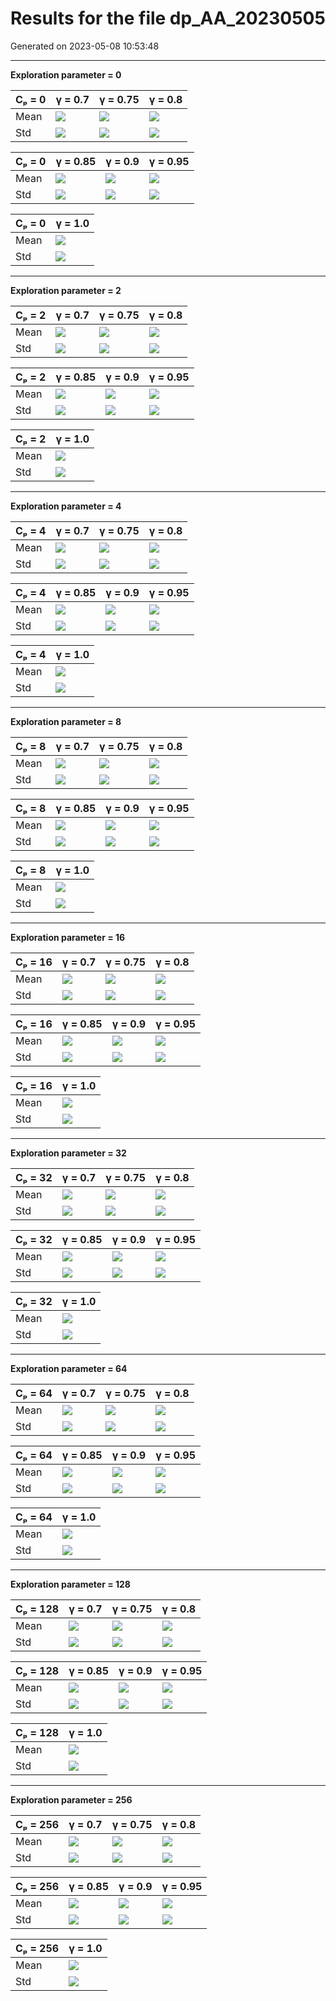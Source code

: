 # Results for the file dp_AA_20230505 

Generated on 2023-05-08 10:53:48

---

**Exploration parameter = 0**

| Cₚ = 0 | γ = 0.7 | γ = 0.75 | γ = 0.8 | 
| --- | --- | --- | --- | 
| Mean | ![](fig/dp_K/mean_g_0.7_cp_0.png) | ![](fig/dp_K/mean_g_0.75_cp_0.png) | ![](fig/dp_K/mean_g_0.8_cp_0.png) | 
| Std | ![](fig/dp_K/std_g_0.7_cp_0.png) | ![](fig/dp_K/std_g_0.75_cp_0.png) | ![](fig/dp_K/std_g_0.8_cp_0.png) | 

| Cₚ = 0 | γ = 0.85 | γ = 0.9 | γ = 0.95 | 
| --- | --- | --- | --- | 
| Mean | ![](fig/dp_K/mean_g_0.85_cp_0.png) | ![](fig/dp_K/mean_g_0.9_cp_0.png) | ![](fig/dp_K/mean_g_0.95_cp_0.png) | 
| Std | ![](fig/dp_K/std_g_0.85_cp_0.png) | ![](fig/dp_K/std_g_0.9_cp_0.png) | ![](fig/dp_K/std_g_0.95_cp_0.png) | 

| Cₚ = 0 | γ = 1.0 | 
| --- | --- | 
| Mean | ![](fig/dp_K/mean_g_1.0_cp_0.png) | 
| Std | ![](fig/dp_K/std_g_1.0_cp_0.png) | 

---

**Exploration parameter = 2**

| Cₚ = 2 | γ = 0.7 | γ = 0.75 | γ = 0.8 | 
| --- | --- | --- | --- | 
| Mean | ![](fig/dp_K/mean_g_0.7_cp_2.png) | ![](fig/dp_K/mean_g_0.75_cp_2.png) | ![](fig/dp_K/mean_g_0.8_cp_2.png) | 
| Std | ![](fig/dp_K/std_g_0.7_cp_2.png) | ![](fig/dp_K/std_g_0.75_cp_2.png) | ![](fig/dp_K/std_g_0.8_cp_2.png) | 

| Cₚ = 2 | γ = 0.85 | γ = 0.9 | γ = 0.95 | 
| --- | --- | --- | --- | 
| Mean | ![](fig/dp_K/mean_g_0.85_cp_2.png) | ![](fig/dp_K/mean_g_0.9_cp_2.png) | ![](fig/dp_K/mean_g_0.95_cp_2.png) | 
| Std | ![](fig/dp_K/std_g_0.85_cp_2.png) | ![](fig/dp_K/std_g_0.9_cp_2.png) | ![](fig/dp_K/std_g_0.95_cp_2.png) | 

| Cₚ = 2 | γ = 1.0 | 
| --- | --- | 
| Mean | ![](fig/dp_K/mean_g_1.0_cp_2.png) | 
| Std | ![](fig/dp_K/std_g_1.0_cp_2.png) | 

---

**Exploration parameter = 4**

| Cₚ = 4 | γ = 0.7 | γ = 0.75 | γ = 0.8 | 
| --- | --- | --- | --- | 
| Mean | ![](fig/dp_K/mean_g_0.7_cp_4.png) | ![](fig/dp_K/mean_g_0.75_cp_4.png) | ![](fig/dp_K/mean_g_0.8_cp_4.png) | 
| Std | ![](fig/dp_K/std_g_0.7_cp_4.png) | ![](fig/dp_K/std_g_0.75_cp_4.png) | ![](fig/dp_K/std_g_0.8_cp_4.png) | 

| Cₚ = 4 | γ = 0.85 | γ = 0.9 | γ = 0.95 | 
| --- | --- | --- | --- | 
| Mean | ![](fig/dp_K/mean_g_0.85_cp_4.png) | ![](fig/dp_K/mean_g_0.9_cp_4.png) | ![](fig/dp_K/mean_g_0.95_cp_4.png) | 
| Std | ![](fig/dp_K/std_g_0.85_cp_4.png) | ![](fig/dp_K/std_g_0.9_cp_4.png) | ![](fig/dp_K/std_g_0.95_cp_4.png) | 

| Cₚ = 4 | γ = 1.0 | 
| --- | --- | 
| Mean | ![](fig/dp_K/mean_g_1.0_cp_4.png) | 
| Std | ![](fig/dp_K/std_g_1.0_cp_4.png) | 

---

**Exploration parameter = 8**

| Cₚ = 8 | γ = 0.7 | γ = 0.75 | γ = 0.8 | 
| --- | --- | --- | --- | 
| Mean | ![](fig/dp_K/mean_g_0.7_cp_8.png) | ![](fig/dp_K/mean_g_0.75_cp_8.png) | ![](fig/dp_K/mean_g_0.8_cp_8.png) | 
| Std | ![](fig/dp_K/std_g_0.7_cp_8.png) | ![](fig/dp_K/std_g_0.75_cp_8.png) | ![](fig/dp_K/std_g_0.8_cp_8.png) | 

| Cₚ = 8 | γ = 0.85 | γ = 0.9 | γ = 0.95 | 
| --- | --- | --- | --- | 
| Mean | ![](fig/dp_K/mean_g_0.85_cp_8.png) | ![](fig/dp_K/mean_g_0.9_cp_8.png) | ![](fig/dp_K/mean_g_0.95_cp_8.png) | 
| Std | ![](fig/dp_K/std_g_0.85_cp_8.png) | ![](fig/dp_K/std_g_0.9_cp_8.png) | ![](fig/dp_K/std_g_0.95_cp_8.png) | 

| Cₚ = 8 | γ = 1.0 | 
| --- | --- | 
| Mean | ![](fig/dp_K/mean_g_1.0_cp_8.png) | 
| Std | ![](fig/dp_K/std_g_1.0_cp_8.png) | 

---

**Exploration parameter = 16**

| Cₚ = 16 | γ = 0.7 | γ = 0.75 | γ = 0.8 | 
| --- | --- | --- | --- | 
| Mean | ![](fig/dp_K/mean_g_0.7_cp_16.png) | ![](fig/dp_K/mean_g_0.75_cp_16.png) | ![](fig/dp_K/mean_g_0.8_cp_16.png) | 
| Std | ![](fig/dp_K/std_g_0.7_cp_16.png) | ![](fig/dp_K/std_g_0.75_cp_16.png) | ![](fig/dp_K/std_g_0.8_cp_16.png) | 

| Cₚ = 16 | γ = 0.85 | γ = 0.9 | γ = 0.95 | 
| --- | --- | --- | --- | 
| Mean | ![](fig/dp_K/mean_g_0.85_cp_16.png) | ![](fig/dp_K/mean_g_0.9_cp_16.png) | ![](fig/dp_K/mean_g_0.95_cp_16.png) | 
| Std | ![](fig/dp_K/std_g_0.85_cp_16.png) | ![](fig/dp_K/std_g_0.9_cp_16.png) | ![](fig/dp_K/std_g_0.95_cp_16.png) | 

| Cₚ = 16 | γ = 1.0 | 
| --- | --- | 
| Mean | ![](fig/dp_K/mean_g_1.0_cp_16.png) | 
| Std | ![](fig/dp_K/std_g_1.0_cp_16.png) | 

---

**Exploration parameter = 32**

| Cₚ = 32 | γ = 0.7 | γ = 0.75 | γ = 0.8 | 
| --- | --- | --- | --- | 
| Mean | ![](fig/dp_K/mean_g_0.7_cp_32.png) | ![](fig/dp_K/mean_g_0.75_cp_32.png) | ![](fig/dp_K/mean_g_0.8_cp_32.png) | 
| Std | ![](fig/dp_K/std_g_0.7_cp_32.png) | ![](fig/dp_K/std_g_0.75_cp_32.png) | ![](fig/dp_K/std_g_0.8_cp_32.png) | 

| Cₚ = 32 | γ = 0.85 | γ = 0.9 | γ = 0.95 | 
| --- | --- | --- | --- | 
| Mean | ![](fig/dp_K/mean_g_0.85_cp_32.png) | ![](fig/dp_K/mean_g_0.9_cp_32.png) | ![](fig/dp_K/mean_g_0.95_cp_32.png) | 
| Std | ![](fig/dp_K/std_g_0.85_cp_32.png) | ![](fig/dp_K/std_g_0.9_cp_32.png) | ![](fig/dp_K/std_g_0.95_cp_32.png) | 

| Cₚ = 32 | γ = 1.0 | 
| --- | --- | 
| Mean | ![](fig/dp_K/mean_g_1.0_cp_32.png) | 
| Std | ![](fig/dp_K/std_g_1.0_cp_32.png) | 

---

**Exploration parameter = 64**

| Cₚ = 64 | γ = 0.7 | γ = 0.75 | γ = 0.8 | 
| --- | --- | --- | --- | 
| Mean | ![](fig/dp_K/mean_g_0.7_cp_64.png) | ![](fig/dp_K/mean_g_0.75_cp_64.png) | ![](fig/dp_K/mean_g_0.8_cp_64.png) | 
| Std | ![](fig/dp_K/std_g_0.7_cp_64.png) | ![](fig/dp_K/std_g_0.75_cp_64.png) | ![](fig/dp_K/std_g_0.8_cp_64.png) | 

| Cₚ = 64 | γ = 0.85 | γ = 0.9 | γ = 0.95 | 
| --- | --- | --- | --- | 
| Mean | ![](fig/dp_K/mean_g_0.85_cp_64.png) | ![](fig/dp_K/mean_g_0.9_cp_64.png) | ![](fig/dp_K/mean_g_0.95_cp_64.png) | 
| Std | ![](fig/dp_K/std_g_0.85_cp_64.png) | ![](fig/dp_K/std_g_0.9_cp_64.png) | ![](fig/dp_K/std_g_0.95_cp_64.png) | 

| Cₚ = 64 | γ = 1.0 | 
| --- | --- | 
| Mean | ![](fig/dp_K/mean_g_1.0_cp_64.png) | 
| Std | ![](fig/dp_K/std_g_1.0_cp_64.png) | 

---

**Exploration parameter = 128**

| Cₚ = 128 | γ = 0.7 | γ = 0.75 | γ = 0.8 | 
| --- | --- | --- | --- | 
| Mean | ![](fig/dp_K/mean_g_0.7_cp_128.png) | ![](fig/dp_K/mean_g_0.75_cp_128.png) | ![](fig/dp_K/mean_g_0.8_cp_128.png) | 
| Std | ![](fig/dp_K/std_g_0.7_cp_128.png) | ![](fig/dp_K/std_g_0.75_cp_128.png) | ![](fig/dp_K/std_g_0.8_cp_128.png) | 

| Cₚ = 128 | γ = 0.85 | γ = 0.9 | γ = 0.95 | 
| --- | --- | --- | --- | 
| Mean | ![](fig/dp_K/mean_g_0.85_cp_128.png) | ![](fig/dp_K/mean_g_0.9_cp_128.png) | ![](fig/dp_K/mean_g_0.95_cp_128.png) | 
| Std | ![](fig/dp_K/std_g_0.85_cp_128.png) | ![](fig/dp_K/std_g_0.9_cp_128.png) | ![](fig/dp_K/std_g_0.95_cp_128.png) | 

| Cₚ = 128 | γ = 1.0 | 
| --- | --- | 
| Mean | ![](fig/dp_K/mean_g_1.0_cp_128.png) | 
| Std | ![](fig/dp_K/std_g_1.0_cp_128.png) | 

---

**Exploration parameter = 256**

| Cₚ = 256 | γ = 0.7 | γ = 0.75 | γ = 0.8 | 
| --- | --- | --- | --- | 
| Mean | ![](fig/dp_K/mean_g_0.7_cp_256.png) | ![](fig/dp_K/mean_g_0.75_cp_256.png) | ![](fig/dp_K/mean_g_0.8_cp_256.png) | 
| Std | ![](fig/dp_K/std_g_0.7_cp_256.png) | ![](fig/dp_K/std_g_0.75_cp_256.png) | ![](fig/dp_K/std_g_0.8_cp_256.png) | 

| Cₚ = 256 | γ = 0.85 | γ = 0.9 | γ = 0.95 | 
| --- | --- | --- | --- | 
| Mean | ![](fig/dp_K/mean_g_0.85_cp_256.png) | ![](fig/dp_K/mean_g_0.9_cp_256.png) | ![](fig/dp_K/mean_g_0.95_cp_256.png) | 
| Std | ![](fig/dp_K/std_g_0.85_cp_256.png) | ![](fig/dp_K/std_g_0.9_cp_256.png) | ![](fig/dp_K/std_g_0.95_cp_256.png) | 

| Cₚ = 256 | γ = 1.0 | 
| --- | --- | 
| Mean | ![](fig/dp_K/mean_g_1.0_cp_256.png) | 
| Std | ![](fig/dp_K/std_g_1.0_cp_256.png) | 

